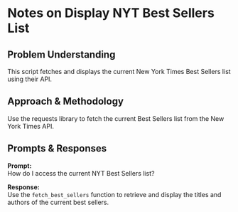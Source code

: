 # Notes on Display NYT Best Sellers List

## Problem Understanding
This script fetches and displays the current New York Times Best Sellers list using their API.

## Approach & Methodology
Use the requests library to fetch the current Best Sellers list from the New York Times API.

## Prompts & Responses
**Prompt:**  
How do I access the current NYT Best Sellers list?

**Response:**  
Use the `fetch_best_sellers` function to retrieve and display the titles and authors of the current best sellers.
